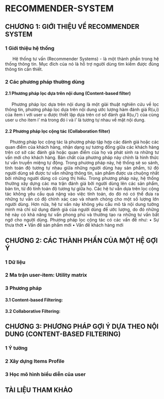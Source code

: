 # RECOMMENDER-SYSTEM
## CHƯƠNG 1: GIỚI THIỆU VỀ RECOMMENDER SYSTEM
### 1 Giới thiệu hệ thống
<p align="justify"> &nbsp;&nbsp;&nbsp;&nbsp; Hệ thống tư vấn (Recommender Systems) - là một thành phần trong hệ thống thông tin. Mục đích của nó là hỗ trợ người dùng tìm kiếm được đúng thông tin cần thiết.
  
### 2 Các phương pháp thường dùng
#### 2.1 Phương pháp lọc dựa trên nội dung (Content-based filter)
<p align="justify"> &nbsp;&nbsp;&nbsp;&nbsp;Phương pháp lọc dựa trên nội dung là một giải thuật nghiên cứu về lọc thông tin, phương pháp lọc dựa trên nội dung ước lượng hàm đánh giá R(u,i) của item i với user u được thiết lập dựa trên cơ sở đánh giá R(u,i’) của cùng user u cho item i’ mà trong đó i và i’ là tương tự nhau về mặt nội dung.
  
  
#### 2.2 Phương pháp lọc cộng tác (Collaboration filter)
<p align="justify"> &nbsp;&nbsp;&nbsp;&nbsp;Phương pháp lọc cộng tác là phương pháp tập hợp các đánh giá hoặc các quan điểm của khách hàng, nhận dạng sự tương đồng giữa các khách hàng trên cơ sở các đánh giá hoặc quan điểm của họ và phát sinh ra những tư vấn mới cho khách hàng.
Bản chất của phương pháp này chính là hình thức tư vấn truyền miệng tự động. Trong phương pháp này, hệ thống sẽ so sánh, tính toán độ tương tự nhau giữa những người dùng hay sản phẩm, từ đó người dùng sẽ được tư vấn những thông tin, sản phẩm được ưa chuộng nhất bởi những người dùng có cùng thị hiếu. Trong phương pháp này, hệ thống thường xây dựng các ma trận đánh giá bởi người dùng lên các sản phẩm, bản tin, từ đó tính toán độ tương tự giữa họ.
Các hệ tư vấn dựa trên lọc cộng tác không yêu cầu quá nặng vào việc tính toán, do đó nó có thể đưa ra những tư vấn có độ chính xác cao và nhanh chóng cho một số lượng lớn người dùng. Hơn nữa, hệ tư vấn này không yêu cầu mô tả nội dung tưởng mình mà chỉ sử dụng đánh giá của người dùng để ước lượng, do đó những hệ này có khả năng tư vấn phong phú và thường tạo ra những tư vấn bất ngờ cho người dùng.
Phương pháp lọc cộng tác có các vấn đề như:
•	Sự thưa thớt
•	Vấn đề sản phẩm mới
•	Vấn đề khách hàng mới

  
  
## CHƯƠNG 2: CÁC THÀNH PHẦN CỦA MỘT HỆ GỢI Ý

### 1 Dữ liệu

### 2 Ma trận user-item: Utility matrix

### 3 Phương pháp 

#### 3.1 Content-based Filtering: 

#### 3.2 Collaborative Filtering: 

## CHƯƠNG 3: PHƯƠNG PHÁP GỢI Ý DỰA THEO NỘI DUNG (CONTENT-BASED FILTERING)
### 1 Ý tưởng 

### 2 Xây dựng Items Profile

### 3 Học mô hình biểu diễn của user

## TÀI LIỆU THAM KHẢO
